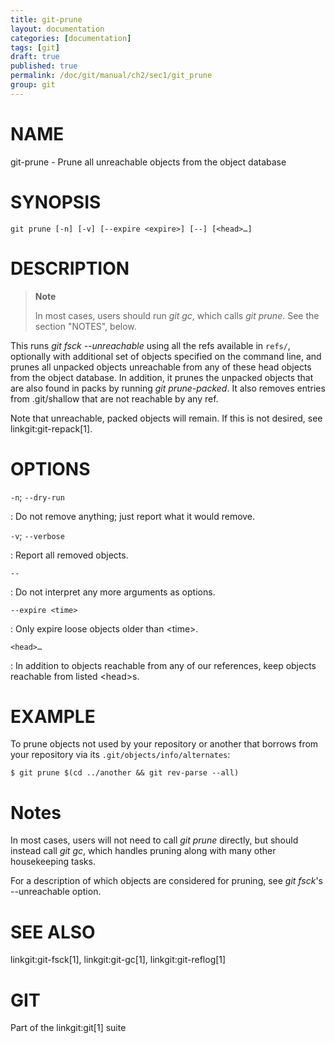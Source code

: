 ```yaml
---
title: git-prune
layout: documentation
categories: [documentation]
tags: [git]
draft: true
published: true
permalink: /doc/git/manual/ch2/sec1/git_prune
group: git
---
```


NAME
====

git-prune - Prune all unreachable objects from the object database

SYNOPSIS
========

    git prune [-n] [-v] [--expire <expire>] [--] [<head>…]

DESCRIPTION
===========

> **Note**
>
> In most cases, users should run *git gc*, which calls *git prune*. See the section "NOTES", below.

This runs *git fsck --unreachable* using all the refs available in `refs/`, optionally with additional set of objects specified on the command line, and prunes all unpacked objects unreachable from any of these head objects from the object database. In addition, it prunes the unpacked objects that are also found in packs by running *git prune-packed*. It also removes entries from .git/shallow that are not reachable by any ref.

Note that unreachable, packed objects will remain. If this is not desired, see linkgit:git-repack\[1\].

OPTIONS
=======

`-n`; `--dry-run`

:   Do not remove anything; just report what it would remove.

`-v`; `--verbose`

:   Report all removed objects.

`--`

:   Do not interpret any more arguments as options.

`--expire <time>`

:   Only expire loose objects older than &lt;time&gt;.

`<head>…`

:   In addition to objects reachable from any of our references, keep objects reachable from listed &lt;head&gt;s.

EXAMPLE
=======

To prune objects not used by your repository or another that borrows from your repository via its `.git/objects/info/alternates`:

    $ git prune $(cd ../another && git rev-parse --all)

Notes
=====

In most cases, users will not need to call *git prune* directly, but should instead call *git gc*, which handles pruning along with many other housekeeping tasks.

For a description of which objects are considered for pruning, see *git fsck*'s --unreachable option.

SEE ALSO
========

linkgit:git-fsck\[1\], linkgit:git-gc\[1\], linkgit:git-reflog\[1\]

GIT
===

Part of the linkgit:git\[1\] suite
